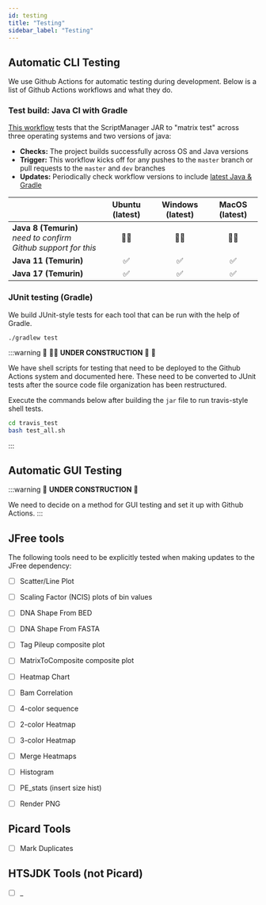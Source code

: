 ```yaml
---
id: testing
title: "Testing"
sidebar_label: "Testing"
---
```


## Automatic CLI Testing

We use Github Actions for automatic testing during development. Below is a list of Github Actions workflows and what they do.

### Test build: Java CI with Gradle
[This workflow][java-ci-workflow] tests that the ScriptManager JAR to "matrix test" across three operating systems and two versions of java:
- **Checks:** The project builds successfully across OS and Java versions
- **Trigger:** This workflow kicks off for any pushes to the `master` branch or pull requests to the `master` and `dev` branches
- **Updates:** Periodically check workflow versions to include [latest Java & Gradle][java-gradle-versioning]

|  | Ubuntu (latest) | Windows (latest) | MacOS (latest) |
| - |:--:|:--:|:--:|
| **Java 8 (Temurin)**<br/>_need to confirm Github support for this_ |  👷‍♀️  |  👷‍♀️  | 👷‍♀️ |
| **Java 11 (Temurin)** |  ✅  |  ✅  | ✅ |
| **Java 17 (Temurin)** |  ✅  |  ✅  | ✅ |

### JUnit testing (Gradle)
We build JUnit-style tests for each tool that can be run with the help of Gradle.

```
./gradlew test
```


:::warning
🚧 👷‍♀️ **UNDER CONSTRUCTION** 👷‍ 🚧

We have shell scripts for testing that need to be deployed to the Github Actions system and documented here. These need to be converted to JUnit tests after the source code file organization has been restructured.

Execute the commands below after building the `jar` file to run travis-style shell tests.
<!---Clean-up test file, write test script, and add to repo-->
<!---Add doc for executing during setup-->
<!---Check java version-->

```bash
cd travis_test
bash test_all.sh
```
:::


## Automatic GUI Testing

:::warning
🚧 **UNDER CONSTRUCTION** 🚧

We need to decide on a method for GUI testing and set it up with Github Actions.
:::

## JFree tools

The following tools need to be explicitly tested when making updates to the JFree dependency:
- [ ] Scatter/Line Plot
- [ ] Scaling Factor (NCIS) plots of bin values
- [ ] DNA Shape From BED
- [ ] DNA Shape From FASTA
- [ ] Tag Pileup composite plot
- [ ] MatrixToComposite composite plot
- [ ] Heatmap Chart
- [ ] Bam Correlation
- [ ] 4-color sequence
- [ ] 2-color Heatmap
- [ ] 3-color Heatmap
- [ ] Merge Heatmaps
- [ ] Histogram
- [ ] PE_stats (insert size hist)
- [ ] Render PNG


## Picard Tools
- [ ] Mark Duplicates



## HTSJDK Tools (not Picard)

- [ ] _

[java-ci-workflow]:https://github.com/CEGRcode/scriptmanager/blob/dev/.github/workflows/gradle.yml
[java-gradle-versioning]:/docs/Contributing/developer-guidelines#gradle-based-build
